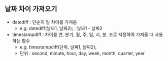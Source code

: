 ## 날짜 차이 가져오기
 - datediff : 단순히 일 차이를 가져옴 
    - e.g. datediff(날짜1, 날짜2); : 날짜1 - 날짜2
 - timestampdiff : 차이를 연, 분기, 월, 주, 일, 시, 분, 초로 지정하여 가져올 때 사용하는 함수
    - e.g. timestampdiff(단위, 날짜1, 날짜2);
     - 단위 : second, minute, hour, day, week, month, quarter, year
